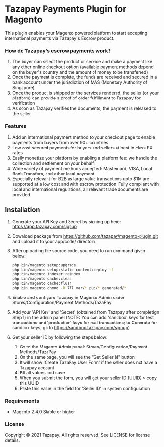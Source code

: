 # Tazapay Payments Plugin for Magento

This plugin enables your Magento powered platform to start accepting international payments via Tazapay's Escrow product.

### How do Tazapay's escrow payments work?
1. The buyer can select the product or service and make a payment like any other online checkout option (available payment methods depend on the buyer's country and the amount of money to be transferred)
2. Once the payment is complete, the funds are received and secured in a bank account under the jurisdiction of MAS (Monetary Authority of Singapore)
3. Once the product is shipped or the services rendered, the seller (or your platform) can provide a proof of order fulfillment to Tazapay for verification
4. As soon as Tazapay verifies the documents, the payment is released to the seller

### Features
1. Add an international payment method to your checkout page to enable payments from buyers from over 90+ countries
2. Low cost secured payments for buyers and sellers at best in class FX rates
3. Easily monetize your platform by enabling a platform fee: we handle the collection and settlement on your behalf!
4. Wide variety of payment methods accepted: Mastercard, VISA, Local Bank Transfers, and other local payment
5. Especially relevant for B2B as large value transactions upto $1M are supported at a low cost and with escrow protection. Fully compliant with local and international regulations, all relevant trade documents are provided.

## Installation
1. Generate your API Key and Secret by signing up here: https://app.tazapay.com/signup
2. Download package from https://github.com/tazapay/magento-plugin.git and upload it to your app/code/ directory
3. After uploading the source code, you need to run command given below:
	```bash
    php bin/magento setup:upgrade
    php bin/magento setup:static-content:deploy -f
    php bin/magento indexer:reindex
    php bin/magento cache:clean
    php bin/magento cache:flush
    php bin.magento chmod -R 777 var/* pub/* generated/*
    ```
    
4. Enable and configure Tazapay in Magento Admin under Stores/Configuration/Payment Methods/TazaPay
5. Add your 'API Key' and 'Secret' (obtained from Tazapay after completign Step 1) in the admin panel (NOTE: You can add 'sandbox' keys for test transactions and 'production' keys for real transactions; to Generate for sandbox keys, go to https://sandbox.tazapay.com/signup)
6. Get your seller ID by following the steps below: 
    1. Go to the Magento Admin panel: Stores/Configuration/Payment Methods/TazaPay
    2. On the same page, you will see the "Get Seller Id" button
    3. It will show 'Create TazaPay User Form' if the seller does not have a Tazapay account
    4. Fill all values and save
    5. When you submit the form, you will get your seller ID (UUID) > copy this UUID
    6. Paste this value in the field for 'Seller ID' in system configuration

### Requirements
- Magento 2.4.0 Stable or higher

### License
Copyright © 2021 Tazapay. All rights reserved. See LICENSE for license details.
